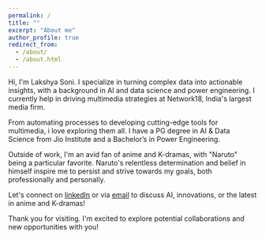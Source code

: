 ```yaml
---
permalink: /
title: ""
excerpt: "About me"
author_profile: true
redirect_from: 
  - /about/
  - /about.html
---
```


Hi, I'm Lakshya Soni. I specialize in turning complex data into actionable insights, with a background in AI and data science and power engineering. I currently help in driving multimedia strategies at Network18, India's largest media firm.

From automating processes to developing cutting-edge tools for multimedia, i love exploring them all. I have a PG degree in AI & Data Science from Jio Institute and a Bachelor’s in Power Engineering.

Outside of work, I'm an avid fan of anime and K-dramas, with "Naruto" being a particular favorite. Naruto's relentless determination and belief in himself inspire me to persist and strive towards my goals, both professionally and personally.

Let's connect on [linkedIn](https://www.linkedin.com/in/soni-lakshya/) or via [email](mailto:lakshyasoni97@gmail.com) to discuss AI, innovations, or the latest in anime and K-dramas!

Thank you for visiting. I'm excited to explore potential collaborations and new opportunities with you!